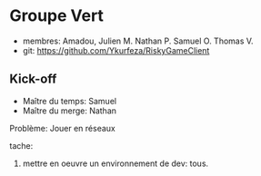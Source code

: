 # Groupe Vert

- membres: Amadou, Julien M. Nathan P. Samuel O. Thomas V.
- git: https://github.com/Ykurfeza/RiskyGameClient

## Kick-off

- Maître du temps: Samuel
- Maître du merge: Nathan

Problème: Jouer en réseaux

tache:

1. mettre en oeuvre un environnement de dev: tous.

